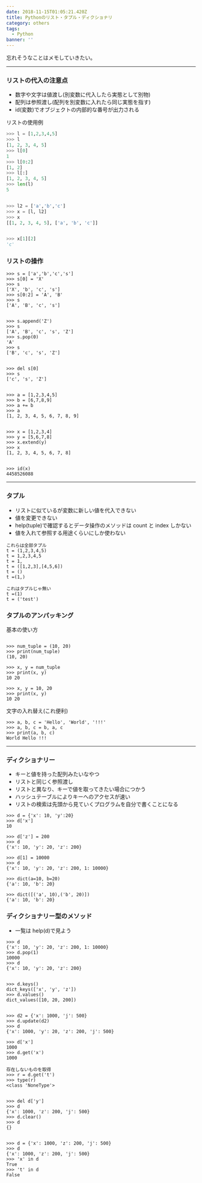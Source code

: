 ```yaml
---
date: 2018-11-15T01:05:21.420Z
title: Pythonのリスト・タプル・ディクショナリ
category: others
tags:
  - Python
banner: ''
---
```


忘れそうなことはメモしていきたい。

---

### リストの代入の注意点

- 数字や文字は値渡し(別変数に代入したら実態として別物)
- 配列は参照渡し(配列を別変数に入れたら同じ実態を指す)
- id(変数)でオブジェクトの内部的な番号が出力される

リストの使用例

```python
>>> l = [1,2,3,4,5]
>>> l
[1, 2, 3, 4, 5]
>>> l[0]
1
>>> l[0:2]
[1, 2]
>>> l[:]
[1, 2, 3, 4, 5]
>>> len(l)
5


>>> l2 = ['a','b','c']
>>> x = [l, l2]
>>> x
[[1, 2, 3, 4, 5], ['a', 'b', 'c']]


>>> x[1][2]
'c'
```

### リストの操作

```
>>> s = ['a','b','c','s']
>>> s[0] = 'X'
>>> s
['X', 'b', 'c', 's']
>>> s[0:2] = 'A', 'B'
>>> s
['A', 'B', 'c', 's']


>>> s.append('Z')
>>> s
['A', 'B', 'c', 's', 'Z']
>>> s.pop(0)
'A'
>>> s
['B', 'c', 's', 'Z']


>>> del s[0]
>>> s
['c', 's', 'Z']


>>> a = [1,2,3,4,5]
>>> b = [6,7,8,9]
>>> a += b
>>> a
[1, 2, 3, 4, 5, 6, 7, 8, 9]


>>> x = [1,2,3,4]
>>> y = [5,6,7,8]
>>> x.extend(y)
>>> x
[1, 2, 3, 4, 5, 6, 7, 8]


>>> id(x)
4458526088

```

---

### タプル

- リストに似ているが変数に新しい値を代入できない
- 値を変更できない
- help(tuple)で確認するとデータ操作のメソッドは count と index しかない
- 値を入れて参照する用途くらいにしか使わない

```
これらは全部タプル
t = (1,2,3,4,5)
t = 1,2,3,4,5
t = 1,
t = ([1,2,3],[4,5,6])
t = ()
t =(1,)
```

```
これはタプルじゃ無い
t =(1)
t = ('test')
```

### タプルのアンパッキング

基本の使い方

```

>>> num_tuple = (10, 20)
>>> print(num_tuple)
(10, 20)

>>> x, y = num_tuple
>>> print(x, y)
10 20

>>> x, y = 10, 20
>>> print(x, y)
10 20

```

文字の入れ替え(これ便利)

```
>>> a, b, c = 'Hello', 'World', '!!!'
>>> a, b, c = b, a, c
>>> print(a, b, c)
World Hello !!!
```

---

### ディクショナリー

- キーと値を持った配列みたいなやつ
- リストと同じく参照渡し
- リストと異なり、キーで値を取ってきたい場合につかう
- ハッシュテーブルによりキーへのアクセスが速い
- リストの検索は先頭から見ていくプログラムを自分で書くことになる

```
>>> d = {'x': 10, 'y':20}
>>> d['x']
10

>>> d['z'] = 200
>>> d
{'x': 10, 'y': 20, 'z': 200}

>>> d[1] = 10000
>>> d
{'x': 10, 'y': 20, 'z': 200, 1: 10000}

>>> dict(a=10, b=20)
{'a': 10, 'b': 20}

>>> dict([('a', 10),('b', 20)])
{'a': 10, 'b': 20}
```

### ディクショナリー型のメソッド

- 一覧は help(d)で見よう

```
>>> d
{'x': 10, 'y': 20, 'z': 200, 1: 10000}
>>> d.pop(1)
10000
>>> d
{'x': 10, 'y': 20, 'z': 200}


>>> d.keys()
dict_keys(['x', 'y', 'z'])
>>> d.values()
dict_values([10, 20, 200])


>>> d2 = {'x': 1000, 'j': 500}
>>> d.update(d2)
>>> d
{'x': 1000, 'y': 20, 'z': 200, 'j': 500}

>>> d['x']
1000
>>> d.get('x')
1000

存在しないものを取得
>>> r = d.get('t')
>>> type(r)
<class 'NoneType'>


>>> del d['y']
>>> d
{'x': 1000, 'z': 200, 'j': 500}
>>> d.clear()
>>> d
{}


>>> d = {'x': 1000, 'z': 200, 'j': 500}
>>> d
{'x': 1000, 'z': 200, 'j': 500}
>>> 'x' in d
True
>>> 't' in d
False
```
